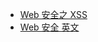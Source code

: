 * [Web 安全之 XSS](https://mp.weixin.qq.com/s?__biz=MzAxODE2MjM1MA==&mid=2651554237&idx=2&sn=0e372402ca8790820b13412a8d07579e&chksm=8025567cb752df6a64e5cb320a7efa0f808b93a0ee750985f2d04b3a678bffbb4177a12d0a3b&mpshare=1&scene=23&srcid=0527Ovy3hmppOf8SdaXw8lFU#rd)
* [Web 安全 英文](https://auth0.com/blog/common-threats-in-web-app-security/)